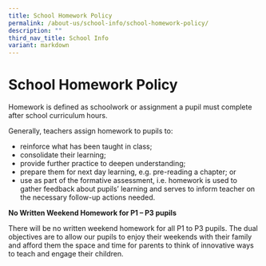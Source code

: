 ```yaml
---
title: School Homework Policy
permalink: /about-us/school-info/school-homework-policy/
description: ""
third_nav_title: School Info
variant: markdown
---
```

School Homework Policy
======================

  

Homework is defined as schoolwork or assignment a pupil must complete after school curriculum hours. 

  

Generally, teachers assign homework to pupils to:

*   reinforce what has been taught in class;
*   consolidate their learning;
*   provide further practice to deepen understanding;
*   prepare them for next day learning, e.g. pre-reading a chapter; or
*   use as part of the formative assessment, i.e. homework is used to gather feedback about pupils’ learning and serves to inform teacher on the necessary follow-up actions needed.

  

**No Written Weekend Homework for P1 – P3 pupils**

  

There will be no written weekend homework for all P1 to P3 pupils. The dual objectives are to allow our pupils to enjoy their weekends with their family and afford them the space and time for parents to think of innovative ways to teach and engage their children.